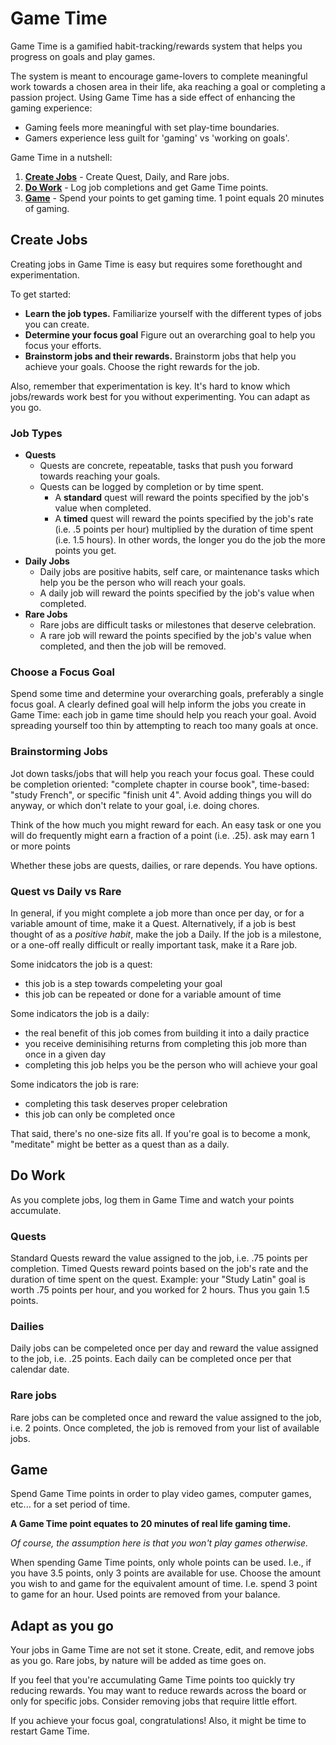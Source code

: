 # Game Time

Game Time is a gamified habit-tracking/rewards system that helps you progress on goals and play games.

The system is meant to encourage game-lovers to complete meaningful work towards a chosen area in their life, aka reaching a goal or completing a passion project. Using Game Time has a side effect of enhancing the gaming experience:

- Gaming feels more meaningful with set play-time boundaries.
- Gamers experience less guilt for 'gaming' vs 'working on goals'.

Game Time in a nutshell:

1. **[Create Jobs](#Create-Jobs)** - Create Quest, Daily, and Rare jobs.
2. **[Do Work](#Do-Work)** - Log job completions and get Game Time points.
3. **[Game](#Game)** - Spend your points to get gaming time. 1 point equals 20 minutes of gaming.

## Create Jobs

Creating jobs in Game Time is easy but requires some forethought and experimentation.

To get started:

- **Learn the job types.** Familiarize yourself with the different types of jobs you can create.
- **Determine your focus goal** Figure out an overarching goal to help you focus your efforts.
- **Brainstorm jobs and their rewards.** Brainstorm jobs that help you achieve your goals. Choose the right rewards for the job.

Also, remember that experimentation is key. It's hard to know which jobs/rewards work best for you without experimenting. You can adapt as you go.

### Job Types

- **Quests**
  - Quests are concrete, repeatable, tasks that push you forward towards reaching your goals.
  - Quests can be logged by completion or by time spent.
    - A **standard** quest will reward the points specified by the job's value when completed.
    - A **timed** quest will reward the points specified by the job's rate (i.e. .5 points per hour) multiplied by the duration of time spent (i.e. 1.5 hours). In other words, the longer you do the job the more points you get.
- **Daily Jobs**
  - Daily jobs are positive habits, self care, or maintenance tasks which help you be the person who will reach your goals.
  - A daily job will reward the points specified by the job's value when completed.
- **Rare Jobs**
  - Rare jobs are difficult tasks or milestones that deserve celebration.
  - A rare job will reward the points specified by the job's value when completed, and then the job will be removed.

### Choose a Focus Goal

Spend some time and determine your overarching goals, preferably a single focus goal. A clearly defined goal will help inform the jobs you create in Game Time: each job in game time should help you reach your goal. Avoid spreading yourself too thin by attempting to reach too many goals at once.

### Brainstorming Jobs

Jot down tasks/jobs that will help you reach your focus goal. These could be completion oriented: "complete chapter in course book", time-based: "study French", or specific "finish unit 4". Avoid adding things you will do anyway, or which don't relate to your goal, i.e. doing chores.

Think of the how much you might reward for each. An easy task or one you will do frequently might earn a fraction of a point (i.e. .25). ask may earn 1 or more points

Whether these jobs are quests, dailies, or rare depends. You have options.

### Quest vs Daily vs Rare

In general, if you might complete a job more than once per day, or for a variable amount of time, make it a Quest. Alternatively, if a job is best thought of as a _positive habit_, make the job a Daily. If the job is a milestone, or a one-off really difficult or really important task, make it a Rare job.

Some inidcators the job is a quest:

- this job is a step towards compeleting your goal
- this job can be repeated or done for a variable amount of time

Some indicators the job is a daily:

- the real benefit of this job comes from building it into a daily practice
- you receive deminisihing returns from completing this job more than once in a given day
- completing this job helps you be the person who will achieve your goal

Some indicators the job is rare:

- completing this task deserves proper celebration
- this job can only be completed once

That said, there's no one-size fits all. If you're goal is to become a monk, "meditate" might be better as a quest than as a daily.

## Do Work

As you complete jobs, log them in Game Time and watch your points accumulate.

### Quests

Standard Quests reward the value assigned to the job, i.e. .75 points per completion. Timed Quests reward points based on the job's rate and the duration of time spent on the quest. Example: your "Study Latin" goal is worth .75 points per hour, and you worked for 2 hours. Thus you gain 1.5 points.

### Dailies

Daily jobs can be compeleted once per day and reward the value assigned to the job, i.e. .25 points. Each daily can be completed once per that calendar date.

### Rare jobs

Rare jobs can be completed once and reward the value assigned to the job, i.e. 2 points. Once completed, the job is removed from your list of available jobs.

## Game

Spend Game Time points in order to play video games, computer games, etc... for a set period of time.

**A Game Time point equates to 20 minutes of real life gaming time.**

_Of course, the assumption here is that you won't play games otherwise._

When spending Game Time points, only whole points can be used. I.e., if you have 3.5 points, only 3 points are available for use. Choose the amount you wish to and game for the equivalent amount of time. I.e. spend 3 point to game for an hour. Used points are removed from your balance.

## Adapt as you go

Your jobs in Game Time are not set it stone. Create, edit, and remove jobs as you go. Rare jobs, by nature will be added as time goes on.

If you feel that you're accumulating Game Time points too quickly try reducing rewards. You may want to reduce rewards across the board or only for specific jobs. Consider removing jobs that require little effort.

If you achieve your focus goal, congratulations! Also, it might be time to restart Game Time.
